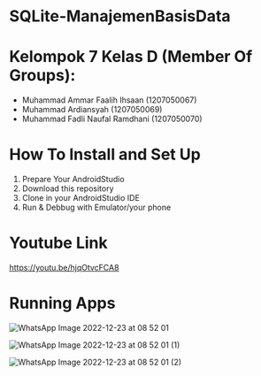 # SQLite-ManajemenBasisData

# Kelompok 7 Kelas D (Member Of Groups):

- Muhammad Ammar Faalih Ihsaan (1207050067)
- Muhammad Ardiansyah (1207050069)
- Muhammad Fadli Naufal Ramdhani (1207050070)

# How To Install and Set Up

1. Prepare Your AndroidStudio
2. Download this repository
3. Clone in your AndroidStudio IDE
4. Run & Debbug with Emulator/your phone

# Youtube Link

https://youtu.be/hjqOtvcFCA8

# Running Apps

![WhatsApp Image 2022-12-23 at 08 52 01](https://user-images.githubusercontent.com/86870047/209255301-e234c2a0-ab20-49b3-bf15-e89a70b57963.jpeg)

![WhatsApp Image 2022-12-23 at 08 52 01 (1)](https://user-images.githubusercontent.com/86870047/209255332-b3272e0e-e49d-4c2d-a006-4b65384eb487.jpeg)

![WhatsApp Image 2022-12-23 at 08 52 01 (2)](https://user-images.githubusercontent.com/86870047/209255338-400c679c-19ca-45c8-9902-1333e0ef4d52.jpeg)

